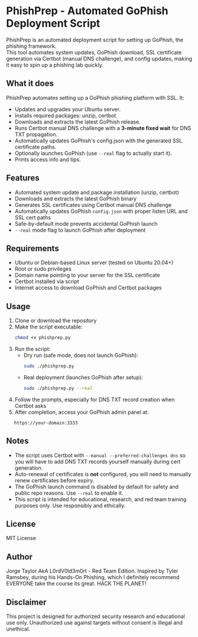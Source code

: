# PhishPrep - Automated GoPhish Deployment Script

PhishPrep is an automated deployment script for setting up GoPhish, the phishing framework.  
This tool automates system updates, GoPhish download, SSL certificate generation via Certbot (manual DNS challenge), and config updates, making it easy to spin up a phishing lab quickly.

## What it does

PhishPrep automates setting up a GoPhish phishing platform with SSL. It:
- Updates and upgrades your Ubuntu server.
- Installs required packages: unzip, certbot.
- Downloads and extracts the latest GoPhish release.
- Runs Certbot manual DNS challenge with a **3-minute fixed wait** for DNS TXT propagation.
- Automatically updates GoPhish's config.json with the generated SSL certificate paths.
- Optionally launches GoPhish (use `--real` flag to actually start it).
- Prints access info and tips.


## Features

- Automated system update and package installation (unzip, certbot)  
- Downloads and extracts the latest GoPhish binary  
- Generates SSL certificates using Certbot manual DNS challenge  
- Automatically updates GoPhish `config.json` with proper listen URL and SSL cert paths  
- Safe-by-default mode prevents accidental GoPhish launch  
- `--real` mode flag to launch GoPhish after deployment   



## Requirements

- Ubuntu or Debian-based Linux server (tested on Ubuntu 20.04+)  
- Root or sudo privileges  
- Domain name pointing to your server for the SSL certificate  
- Certbot installed via script 
- Internet access to download GoPhish and Certbot packages  


## Usage

1. Clone or download the repository  
2. Make the script executable:  
    ```bash
    chmod +x phishprep.py
    ```  
3. Run the script:  
    - Dry run (safe mode, does not launch GoPhish):  
      ```bash
      sudo ./phishprep.py
      ```  
    - Real deployment (launches GoPhish after setup):  
      ```bash
      sudo ./phishprep.py --real
      ```  
4. Follow the prompts, especially for DNS TXT record creation when Certbot asks  
5. After completion, access your GoPhish admin panel at:  
 ```
    https://your-domain:3333  
   ```



## Notes

- The script uses Certbot with `--manual --preferred-challenges dns` so you will have to add DNS TXT records yourself manually during cert generation.  
- Auto-renewal of certificates is **not** configured, you will need to manually renew certificates before expiry.  
- The GoPhish launch command is disabled by default for safety and public repo reasons. Use `--real` to enable it.  
- This script is intended for educational, research, and red team training purposes only. Use responsibly and ethically.  



## License

MIT License 



## Author

Jorge Taylor AkA L0rdV0ld3m0rt - Red Team Edition.  Inspired by Tyler Ramsbey, during his Hands-On Phishing, which I definitely recommend EVERYONE take the course its great. HACK THE PLANET! 



## Disclaimer

This project is designed for authorized security research and educational use only. Unauthorized use against targets without consent is illegal and unethical.
